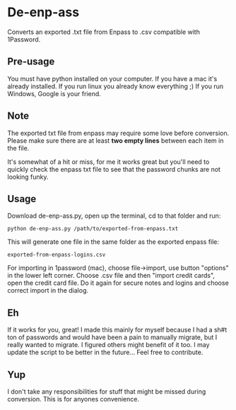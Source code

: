 # De-enp-ass

Converts an exported .txt file from Enpass to .csv compatible with 1Password.

## Pre-usage
You must have python installed on your computer. If you have a mac it's already installed. If you run linux you already know everything ;)
If you run Windows, Google is your friend.

## Note
The exported txt file from enpass may require some love before conversion. Please make sure there are at least **two empty lines** between each item in the file.

It's somewhat of a hit or miss, for me it works great but you'll need to quickly check the enpass txt file to see that the password chunks are not looking funky.

## Usage
Download de-enp-ass.py, open up the terminal, cd to that folder and run:

```python de-enp-ass.py /path/to/exported-from-enpass.txt```

This will generate one file in the same folder as the exported enpass file:

`exported-from-enpass-logins.csv`

For importing in 1password (mac), choose file->import, use button "options" in the lower left corner. 
Choose .csv file and then "import credit cards", open the credit card file.
Do it again for secure notes and logins and choose correct import in the dialog.

## Eh
If it works for you, great!
I made this mainly for myself because I had a sh#t ton of passwords and would have been a pain to manually migrate, but I really wanted to migrate. I figured others might benefit of it too.
I may update the script to be better in the future... Feel free to contribute.

## Yup
I don't take any responsibilities for stuff that might be missed during conversion. This is for anyones convenience.
